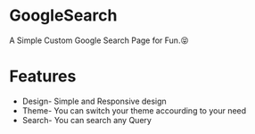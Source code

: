 # GoogleSearch
A Simple Custom Google Search Page for Fun.😝
# Features
* Design- Simple and Responsive design
* Theme- You can switch your theme accourding to your need
* Search- You can search any Query
